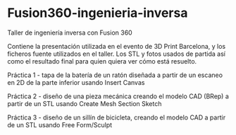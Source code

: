 # Fusion360-ingenieria-inversa
Taller de ingeniería inversa con Fusion 360

Contiene la presentación utilizada en el evento de 3D Print Barcelona, y los ficheros fuente utilizados en el taller.
Los STL y fotos usados de partida así como el resultado final para quien quiera ver cómo está resuelto.

Práctica 1 - tapa de la batería de un ratón diseñada a partir de un escaneo en 2D de la parte inferior usando Insert Canvas

Práctica 2 - diseño de una pieza mecánica creando el modelo CAD (BRep) a partir de un STL usando Create Mesh Section Sketch

Práctica 3 - diseño de un sillín de bicicleta, creando el modelo CAD a partir de un STL usando Free Form/Sculpt

